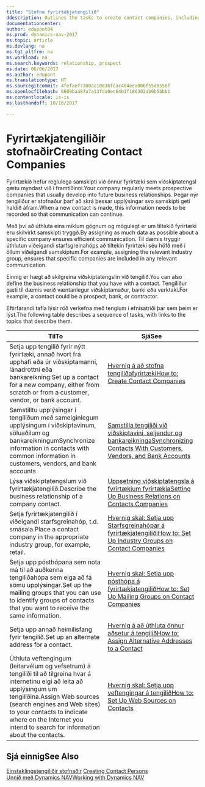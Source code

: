 ```yaml
---
title: "Stofna fyrirtækjatengilið"
ddescription: Outlines the tasks to create contact companies, including assigning relevant data about prospects and defining the business relationships you have with companies.
documentationcenter: 
author: edupont04
ms.prod: dynamics-nav-2017
ms.topic: article
ms.devlang: na
ms.tgt_pltfrm: na
ms.workload: na
ms.search.keywords: relationship, prospect
ms.date: 06/06/2017
ms.author: edupont
ms.translationtype: HT
ms.sourcegitcommit: 4fefaef7380ac10836fcac404eea006f55d8556f
ms.openlocfilehash: 6609baa87a7a13fda0ec64b1f186302ab9b5bbbb
ms.contentlocale: is-is
ms.lasthandoff: 10/16/2017

---
```

# <a name="creating-contact-companies"></a><span data-ttu-id="3319a-102">Fyrirtækjatengiliðir stofnaðir</span><span class="sxs-lookup"><span data-stu-id="3319a-102">Creating Contact Companies</span></span>
<span data-ttu-id="3319a-103">Fyrirtækið hefur reglulega samskipti við önnur fyrirtæki sem viðskiptatengsl gætu myndast við í framtíðinni.</span><span class="sxs-lookup"><span data-stu-id="3319a-103">Your company regularly meets prospective companies that usually develop into future business relationships.</span></span> <span data-ttu-id="3319a-104">Þegar nýr tengiliður er stofnaður þarf að skrá þessar upplýsingar svo samskipti geti haldið áfram.</span><span class="sxs-lookup"><span data-stu-id="3319a-104">When a new contact is made, this information needs to be recorded so that communication can continue.</span></span>

<span data-ttu-id="3319a-105">Með því að úthluta eins miklum gögnum og mögulegt er um tiltekið fyrirtæki eru skilvirkt samskipti tryggð.</span><span class="sxs-lookup"><span data-stu-id="3319a-105">By assigning as much data as possible about a specific company ensures efficient communication.</span></span> <span data-ttu-id="3319a-106">Til dæmis tryggir úthlutun viðeigandi starfsgreinahóps að tiltekin fyrirtæki séu höfð með í öllum viðeigandi samskiptum.</span><span class="sxs-lookup"><span data-stu-id="3319a-106">For example, assigning the relevant industry group, ensures that specific companies are included in any relevant communication.</span></span>

<span data-ttu-id="3319a-107">Einnig er hægt að skilgreina viðskiptatengslin við tengilið.</span><span class="sxs-lookup"><span data-stu-id="3319a-107">You can also define the business relationship that you have with a contact.</span></span> <span data-ttu-id="3319a-108">Tengiliður gæti til dæmis verið væntanlegur viðskiptamaður, banki eða verktaki.</span><span class="sxs-lookup"><span data-stu-id="3319a-108">For example, a contact could be a prospect, bank, or contractor.</span></span>

<span data-ttu-id="3319a-109">Eftirfarandi tafla lýsir röð verkefna með tenglum í efnisatriði þar sem þeim er lýst.</span><span class="sxs-lookup"><span data-stu-id="3319a-109">The following table describes a sequence of tasks, with links to the topics that describe them.</span></span> 

| <span data-ttu-id="3319a-110">Til</span><span class="sxs-lookup"><span data-stu-id="3319a-110">To</span></span> | <span data-ttu-id="3319a-111">Sjá</span><span class="sxs-lookup"><span data-stu-id="3319a-111">See</span></span> |
| --- | --- |
| <span data-ttu-id="3319a-112">Setja upp tengilið fyrir nýtt fyrirtæki, annað hvort frá upphafi eða úr viðskiptamanni, lánadrottni eða bankareikning:</span><span class="sxs-lookup"><span data-stu-id="3319a-112">Set up a contact for a new company, either from scratch or from a customer, vendor, or bank account.</span></span> |[<span data-ttu-id="3319a-113">Hvernig á að stofna tengiliðafyrirtæki</span><span class="sxs-lookup"><span data-stu-id="3319a-113">How to: Create Contact Companies</span></span>](marketing-how-create-contact-companies.md) |
| <span data-ttu-id="3319a-114">Samstilltu upplýsingar í tengiliðum með sameiginlegum upplýsingum í viðskiptavinum, söluaðilum og bankareikningum</span><span class="sxs-lookup"><span data-stu-id="3319a-114">Synchronize information in contacts with common information in customers, vendors, and bank accounts</span></span> |[<span data-ttu-id="3319a-115">Samstilla tengiliði við viðskiptavini, seljendur og bankareikninga</span><span class="sxs-lookup"><span data-stu-id="3319a-115">Synchronizing Contacts With Customers, Vendors, and Bank Accounts</span></span>](marketing-synchronize-contacts-customers-vendors-bank-accounts.md) |
| <span data-ttu-id="3319a-116">Lýsa viðskiptatengslum við fyrirtækjatengilið.</span><span class="sxs-lookup"><span data-stu-id="3319a-116">Describe the business relationship of a company contact.</span></span> |[<span data-ttu-id="3319a-117">Uppsetning viðskiptatengsla á fyrirtækjum fyrirtækja</span><span class="sxs-lookup"><span data-stu-id="3319a-117">Setting Up Business Relations on Contacts Companies</span></span>](marketing-business-relations.md) |
| <span data-ttu-id="3319a-118">Setja fyrirtækjatengilið í viðeigandi starfsgreinahóp, t.d. smásala.</span><span class="sxs-lookup"><span data-stu-id="3319a-118">Place a contact company in the appropriate industry group, for example, retail.</span></span> |[<span data-ttu-id="3319a-119">Hvernig skal: Setja upp Starfsgreinahópar á fyrirtækjatengiliði</span><span class="sxs-lookup"><span data-stu-id="3319a-119">How to: Set Up Industry Groups on Contact Companies</span></span>](marketing-industry-groups.md) |
| <span data-ttu-id="3319a-120">Setja upp pósthópana sem nota má til að auðkenna tengiliðahópa sem eiga að fá sömu upplýsingar.</span><span class="sxs-lookup"><span data-stu-id="3319a-120">Set up the mailing groups that you can use to identify groups of contacts that you want to receive the same information.</span></span> |[<span data-ttu-id="3319a-121">Hvernig skal: Setja upp pósthópa á fyrirtækjatengilið</span><span class="sxs-lookup"><span data-stu-id="3319a-121">How to: Set Up Mailing Groups on Contact Companies</span></span>](marketing-mailing-groups.md) |
| <span data-ttu-id="3319a-122">Setja upp annað heimilisfang fyrir tengilið.</span><span class="sxs-lookup"><span data-stu-id="3319a-122">Set up an alternate address for a contact.</span></span> |[<span data-ttu-id="3319a-123">Hvernig á að úthluta önnur aðsetur á tengilið</span><span class="sxs-lookup"><span data-stu-id="3319a-123">How to: Assign Alternative Addresses to a Contact</span></span>](marketing-how-assign-alternate-address.md) |
| <span data-ttu-id="3319a-124">Úthluta veftengingum (leitarvélum og vefsetrum) á tengiliði til að tilgreina hvar á internetinu eigi að leita að upplýsingum um tengiliðina.</span><span class="sxs-lookup"><span data-stu-id="3319a-124">Assign Web sources (search engines and Web sites) to your contacts to indicate where on the Internet you intend to search for information about the contacts.</span></span> |[<span data-ttu-id="3319a-125">Hvernig skal: Setja upp veftengingar á tengilið</span><span class="sxs-lookup"><span data-stu-id="3319a-125">How to: Set Up Web Sources on Contacts</span></span>](marketing-web-sources.md) |

## <a name="see-also"></a><span data-ttu-id="3319a-126">Sjá einnig</span><span class="sxs-lookup"><span data-stu-id="3319a-126">See Also</span></span>
<span data-ttu-id="3319a-127">[Einstaklingstengiliðir stofnaðir](marketing-create-contact-persons.md) </span><span class="sxs-lookup"><span data-stu-id="3319a-127">[Creating Contact Persons](marketing-create-contact-persons.md) </span></span>  
[<span data-ttu-id="3319a-128">Unnið með Dynamics NAV</span><span class="sxs-lookup"><span data-stu-id="3319a-128">Working with Dynamics NAV</span></span>](ui-work-product.md)

